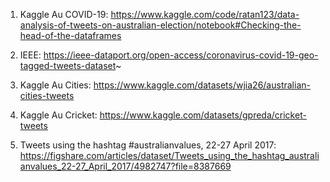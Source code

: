 1. Kaggle Au COVID-19: https://www.kaggle.com/code/ratan123/data-analysis-of-tweets-on-australian-election/notebook#Checking-the-head-of-the-dataframes

2. IEEE: https://ieee-dataport.org/open-access/coronavirus-covid-19-geo-tagged-tweets-dataset~

3. Kaggle Au Cities: https://www.kaggle.com/datasets/wjia26/australian-cities-tweets

4. Kaggle Au Cricket: https://www.kaggle.com/datasets/gpreda/cricket-tweets

5. Tweets using the hashtag #australianvalues, 22-27 April 2017: https://figshare.com/articles/dataset/Tweets_using_the_hashtag_australianvalues_22-27_April_2017/4982747?file=8387669
